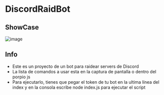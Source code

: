 # DiscordRaidBot

## ShowCase
![image](https://user-images.githubusercontent.com/91497484/207576333-0eb228bf-b36e-47b0-99bb-fcbb915faf98.png)

## Info

- Este es un proyecto de un bot para raidear servers de Discord
- La lista de comandos a usar esta en la captura de pantalla o dentro del porpio js
-  Para ejecutarlo, tienes que pegar el token de tu bot en la ultima línea del index y en la consola escribe node index.js para ejecutar el script
